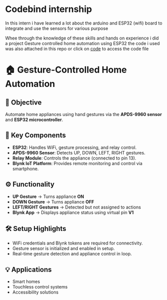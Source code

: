 # Codebind internship

In this intern i have learned a lot about the arduino and ESP32 (wifi) board to integrate and use the sensors for various purpose   

Whee through the knowledge of these skills and hands on experience i did a project Gesture controlled home automation using ESP32 the code i used was also attached in this repo or click on [code](https://github.com/sribalaji-16/Codebind-internship-/blob/main/Gesture%20controlled%20home%20automation%20using%20Arduino%20IDE.ino) to access the code file  

# 🏠 Gesture-Controlled Home Automation 

## 🎯 Objective
Automate home appliances using hand gestures via the **APDS-9960 sensor** and **ESP32 microcontroller**.

## 🔧 Key Components
- **ESP32**: Handles WiFi, gesture processing, and relay control.
- **APDS-9960 Sensor**: Detects UP, DOWN, LEFT, RIGHT gestures.
- **Relay Module**: Controls the appliance (connected to pin 13).
- **Blynk IoT Platform**: Provides remote monitoring and control via smartphone.

## ⚙️ Functionality
- **UP Gesture** → Turns appliance **ON**
- **DOWN Gesture** → Turns appliance **OFF**
- **LEFT/RIGHT Gestures** → Detected but not assigned to actions
- **Blynk App** → Displays appliance status using virtual pin **V1**

## 🛠️ Setup Highlights
- WiFi credentials and Blynk tokens are required for connectivity.
- Gesture sensor is initialized and enabled in setup.
- Real-time gesture detection and appliance control in loop.

## 💡 Applications
- Smart homes  
- Touchless control systems  
- Accessibility solutions
